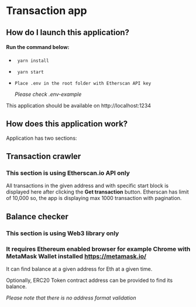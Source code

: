 # Transaction app

## How do I launch this application?

#### Run the command below:

- ` yarn install`

- ` yarn start`

- `Place .env in the root folder with Etherscan API key`

  _Please check .env-example_

This application should be available on http://localhost:1234

## How does this application work?

Application has two sections:

## Transaction crawler

### This section is using Etherscan.io API only

All transactions in the given address and with specific start block is displayed here after clicking the **Get transaction** button.
Etherscan has limit of 10,000 so, the app is displaying max 1000 transaction with pagination.

## Balance checker

### This section is using Web3 library only

### It requires Ethereum enabled browser for example Chrome with MetaMask Wallet installed https://metamask.io/

It can find balance at a given address for Eth at a given time.

Optionally, ERC20 Token contract address can be provided to find its balance.

_Please note that there is no address format validation_

